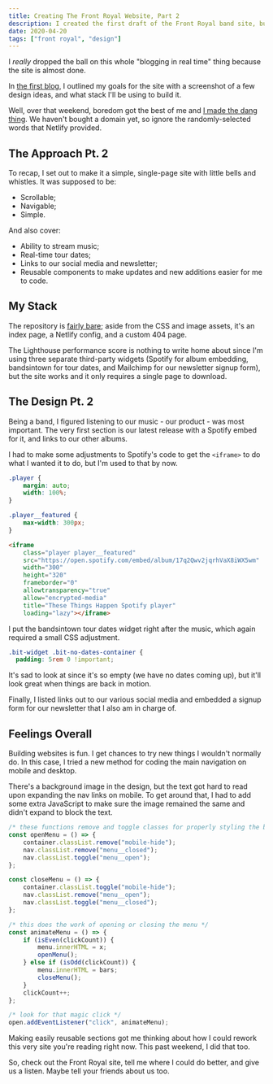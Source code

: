```yaml
---
title: Creating The Front Royal Website, Part 2
description: I created the first draft of the Front Royal band site, but had to make some changes to the original design after realizing my mockups were too small in reality...
date: 2020-04-20
tags: ["front royal", "design"]
---
```


<!-- @format -->

I _really_ dropped the ball on this whole "blogging in real time" thing because the site is almost done.

In [the first blog](/2020/03/16/creating-the-front-royal-website-part-1/), I outlined my goals for the site with a screenshot of a few design ideas, and what stack I'll be using to build it.

Well, over that weekend, boredom got the best of me and [I made the dang thing](https://frontroyalband.com/). We haven't bought a domain yet, so ignore the randomly-selected words that Netlify provided.

## The Approach Pt. 2

To recap, I set out to make it a simple, single-page site with little bells and whistles. It was supposed to be:

- Scrollable;
- Navigable;
- Simple.

And also cover:

- Ability to stream music;
- Real-time tour dates;
- Links to our social media and newsletter;
- Reusable components to make updates and new additions easier for me to code.

## My Stack

The repository is [fairly bare](https://github.com/troyvassalotti/front-royal); aside from the CSS and image assets, it's an index page, a Netlify config, and a custom 404 page.

The Lighthouse performance score is nothing to write home about since I'm using three separate third-party widgets (Spotify for album embedding, bandsintown for tour dates, and Mailchimp for our newsletter signup form), but the site works and it only requires a single page to download.

## The Design Pt. 2

Being a band, I figured listening to our music - our product - was most important. The very first section is our latest release with a Spotify embed for it, and links to our other albums.

I had to make some adjustments to Spotify's code to get the `<iframe>` to do what I wanted it to do, but I'm used to that by now.

```css
.player {
	margin: auto;
	width: 100%;
}

.player__featured {
	max-width: 300px;
}
```

```html
<iframe
	class="player player__featured"
	src="https://open.spotify.com/embed/album/17q2Qwv2jqrhVaX8iWX5wm"
	width="300"
	height="320"
	frameborder="0"
	allowtransparency="true"
	allow="encrypted-media"
	title="These Things Happen Spotify player"
	loading="lazy"></iframe>
```

I put the bandsintown tour dates widget right after the music, which again required a small CSS adjustment.

```css
.bit-widget .bit-no-dates-container {
  padding: 5rem 0 !important;
```

It's sad to look at since it's so empty (we have no dates coming up), but it'll look great when things are back in motion.

Finally, I listed links out to our various social media and embedded a signup form for our newsletter that I also am in charge of.

## Feelings Overall

Building websites is fun. I get chances to try new things I wouldn't normally do. In this case, I tried a new method for coding the main navigation on mobile and desktop.

There's a background image in the design, but the text got hard to read upon expanding the nav links on mobile. To get around that, I had to add some extra JavaScript to make sure the image remained the same and didn't expand to block the text.

```js
/* these functions remove and toggle classes for properly styling the background image */
const openMenu = () => {
	container.classList.remove("mobile-hide");
	nav.classList.remove("menu__closed");
	nav.classList.toggle("menu__open");
};

const closeMenu = () => {
	container.classList.toggle("mobile-hide");
	nav.classList.remove("menu__open");
	nav.classList.toggle("menu__closed");
};

/* this does the work of opening or closing the menu */
const animateMenu = () => {
	if (isEven(clickCount)) {
		menu.innerHTML = x;
		openMenu();
	} else if (isOdd(clickCount)) {
		menu.innerHTML = bars;
		closeMenu();
	}
	clickCount++;
};

/* look for that magic click */
open.addEventListener("click", animateMenu);
```

Making easily reusable sections got me thinking about how I could rework this very site you're reading right now. This past weekend, I did that too.

So, check out the Front Royal site, tell me where I could do better, and give us a listen. Maybe tell your friends about us too.
